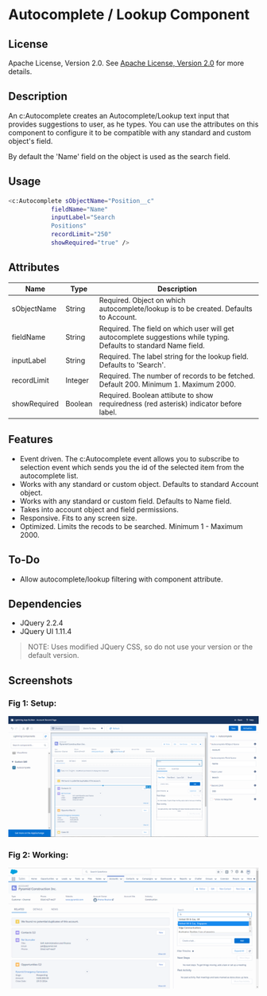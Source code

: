 # Autocomplete / Lookup Component

## License
Apache License, Version 2.0. See [Apache License, Version 2.0](https://opensource.org/licenses/Apache-2.0) for more details.

## Description
An c:Autocomplete creates an Autocomplete/Lookup text input that provides suggestions to user, as he types. You can use the attributes on this component to configure it to be compatible with any standard and custom object's field. 

By default the 'Name' field on the object is used as the search field.

## Usage
```sh
<c:Autocomplete sObjectName="Position__c" 
			fieldName="Name" 
			inputLabel="Search 
			Positions" 
			recordLimit="250" 
			showRequired="true" />
```

## Attributes
| Name | Type | Description |
| ------ | ------ | ------ |
| sObjectName | String | Required. Object on which autocomplete/lookup is to be created. Defaults to Account. |
| fieldName | String | Required. The field on which user will get autocomplete suggestions while typing. Defaults to standard Name field. |
| inputLabel | String | Required. The label string for the lookup field. Defaults to 'Search'. |
| recordLimit | Integer | Required. The number of records to be fetched. Default 200. Minimum 1. Maximum 2000. |
| showRequired | Boolean | Required. Boolean attibute to show requiredness (red asterisk) indicator before label. |

## Features
* Event driven. The c:Autocomplete event allows you to subscribe to selection event which sends you the id of the selected item from the autocomplete list.
* Works with any standard or custom object. Defaults to standard Account object.
* Works with any standard or custom field. Defaults to Name field.
* Takes into account object and field permissions.
* Responsive. Fits to any screen size.
* Optimized. Limits the recods to be searched. Minimum 1 - Maximum 2000.

## To-Do
* Allow autocomplete/lookup filtering with component attribute.

## Dependencies
* JQuery 2.2.4
* JQuery UI 1.11.4
> NOTE: Uses modified JQuery CSS, so do not use your version or the default version.

## Screenshots
### Fig 1: Setup:

![Fig 1: Setup:](https://github.com/pranavraulkar/lightning-autocomplete/blob/master/screenshots/autocomplete_setup.png)

### Fig 2: Working:

![Fig 2: Working:](https://github.com/pranavraulkar/lightning-autocomplete/blob/master/screenshots/autocomplete_working.png)